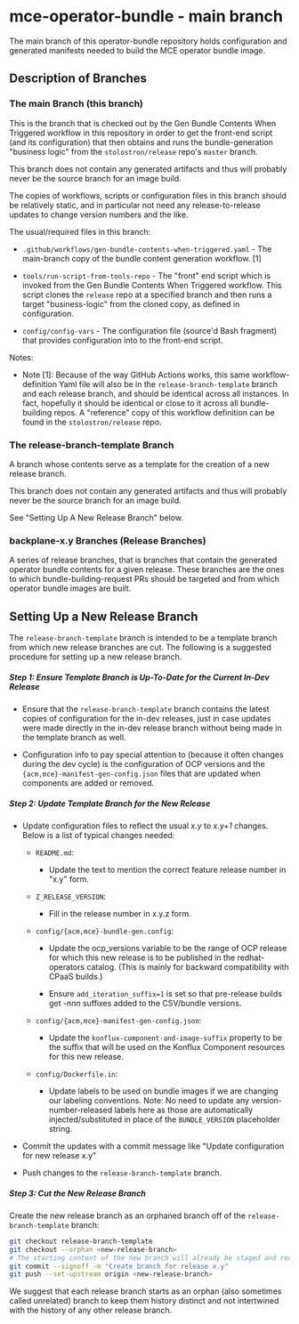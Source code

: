 # mce-operator-bundle - main branch

The main branch of this operator-bundle repository holds configuration and generated
manifests needed to build the MCE operator bundle image.

## Description of Branches

### The main Branch (this branch)

This is the branch that is checked out by the Gen Bundle Contents When Triggered workflow in this
repository in order to get the front-end script (and its configuration) that then obtains and runs
the bundle-generation "business logic" from the `stolostron/release` repo's `master` branch.

This branch does not contain any generated artifacts and thus will probably never be the source
branch for an image build.

The copies of workflows, scripts or configuration files in this branch should be relatively static,
and in particular not need any release-to-release updates to change version numbers and the like.

The usual/required files in this branch:

- `.github/workflows/gen-bundle-contents-when-triggered.yaml` - The main-branch copy of the bundle
content generation workflow. [1]

- `tools/run-script-from-tools-repo` - The "front" end script which is invoked from the
Gen Bundle Contents When Triggered workflow. This script clones the `release` repo at a
specified branch and then runs a target "business-logic" from the cloned copy, as defined
in configuration.

- `config/config-vars` - The configuration file (source'd Bash fragment) that provides
configuration into to the front-end script.

Notes:

- Note [1]: Because of the way GitHub Actions works, this same workflow-definition Yaml file
will also be in the `release-branch-template` branch and each release branch, and should
be identical across all instances. In fact, hopefully it should be identical or close to
it across all bundle-building repos. A "reference" copy of this workflow definition can be
found in the `stolostron/release` repo.

### The release-branch-template Branch

A branch whose contents serve as a template for the creation of a new release branch.

This branch does not contain any generated artifacts and thus will probably never be the
source branch for an image build.

See "Setting Up A New Release Branch" below.

### backplane-x.y Branches (Release Branches)

A series of release branches, that is branches that contain the generated operator bundle contents
for a given release. These branches are the ones to which bundle-building-request PRs should be
targeted and from which operator bundle images are built.

## Setting Up a New Release Branch

The `release-branch-template` branch is intended to be a template branch from which new release
branches are cut. The following is a suggested procedure for setting up a new release branch.

##### Step 1: Ensure Template Branch is Up-To-Date for the Current In-Dev Release

- Ensure that the `release-branch-template` branch contains the latest copies of configuration
for the in-dev releases, just in case updates were made directly in the in-dev release branch
without being made in the template branch as well.

- Configuration info to pay special attention to (because it often changes during the dev cycle) is
the configuration of OCP versions and the `{acm,mce}-manifest-gen-config.json` files that are
updated when components are added or removed.

##### Step 2: Update Template Branch for the New Release

- Update configuration files to reflect the usual *x.y* to *x.y+1* changes. Below is a list of
typical changes needed:

  - `README.md`:
    - Update the text to mention the correct feature release number in "x.y" form.

  - `Z_RELEASE_VERSION`:
    - Fill in the release number in x.y.z form.

  - `config/{acm,mce}-bundle-gen.config`:
    - Update the ocp_versions variable to be the range of OCP release for which this new release
      is to be published in the redhat-operators catalog. (This is mainly for backward compatibility
      with CPaaS builds.)

    - Ensure `add_iteration_suffix=1` is set so that pre-release builds get *-nnn* suffixes added to
      the CSV/bundle versions.

  - `config/{acm,mce}-manifest-gen-config.json`:
    - Update the `konflux-component-and-image-suffix` property to be the suffix that will be
      used on the Konflux Component resources for this new release.

  - `config/Dockerfile.in`:
    - Update labels to be used on bundle images if we are changing our labeling conventions.
       Note: No need to update any version-number-released labels here as those are automatically
      injected/substituted in place of the `BUNDLE_VERSION` placeholder string.

- Commit the updates with a commit message like "Update configuration for new release x.y"

- Push changes to the `release-branch-template` branch.

##### Step 3: Cut the New Release Branch

Create the new release branch as an orphaned branch off of the `release-branch-template` branch:

```bash
git checkout release-branch-template
git checkout --orphan <new-release-branch>
# The starting content of the new branch will already be staged and ready to commit
git commit --signoff -m "Create branch for release x.y"
git push --set-upstream origin <new-release-branch>
```

We suggest that each release branch starts as an orphan (also sometimes called unrelated) branch to
keep them history distinct and not intertwined with the history of any other release branch.
